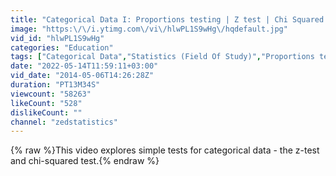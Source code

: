```yaml
---
title: "Categorical Data I: Proportions testing | Z test | Chi Squared test"
image: "https:\/\/i.ytimg.com\/vi\/hlwPL1S9wHg\/hqdefault.jpg"
vid_id: "hlwPL1S9wHg"
categories: "Education"
tags: ["Categorical Data","Statistics (Field Of Study)","Proportions testing"]
date: "2022-05-14T11:59:11+03:00"
vid_date: "2014-05-06T14:26:28Z"
duration: "PT13M34S"
viewcount: "58263"
likeCount: "528"
dislikeCount: ""
channel: "zedstatistics"
---
```

{% raw %}This video explores simple tests for categorical data - the z-test and chi-squared test.{% endraw %}
